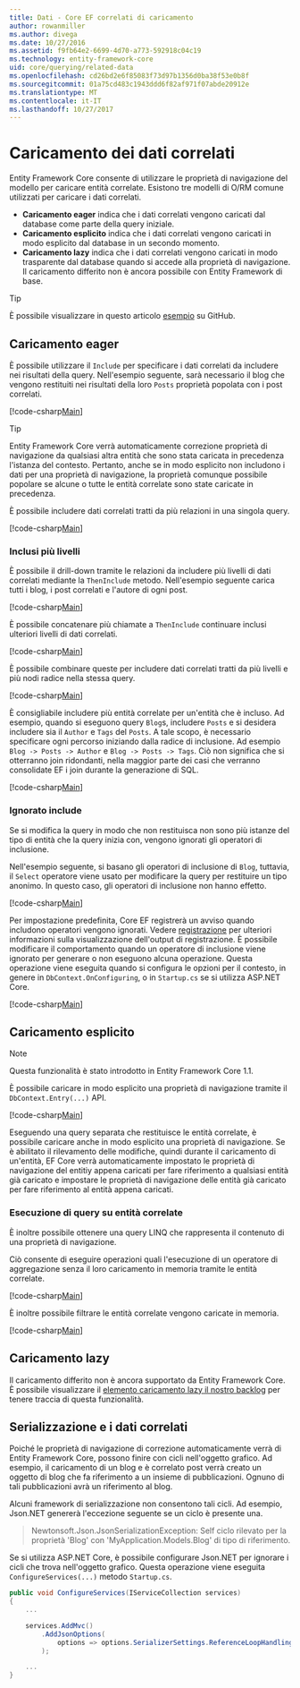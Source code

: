 ```yaml
---
title: Dati - Core EF correlati di caricamento
author: rowanmiller
ms.author: divega
ms.date: 10/27/2016
ms.assetid: f9fb64e2-6699-4d70-a773-592918c04c19
ms.technology: entity-framework-core
uid: core/querying/related-data
ms.openlocfilehash: cd26bd2e6f85083f73d97b1356d0ba38f53e0b8f
ms.sourcegitcommit: 01a75cd483c1943ddd6f82af971f07abde20912e
ms.translationtype: MT
ms.contentlocale: it-IT
ms.lasthandoff: 10/27/2017
---
```

# <a name="loading-related-data"></a>Caricamento dei dati correlati

Entity Framework Core consente di utilizzare le proprietà di navigazione del modello per caricare entità correlate. Esistono tre modelli di O/RM comune utilizzati per caricare i dati correlati.
* **Caricamento eager** indica che i dati correlati vengono caricati dal database come parte della query iniziale.
* **Caricamento esplicito** indica che i dati correlati vengono caricati in modo esplicito dal database in un secondo momento.
* **Caricamento lazy** indica che i dati correlati vengono caricati in modo trasparente dal database quando si accede alla proprietà di navigazione. Il caricamento differito non è ancora possibile con Entity Framework di base.

> [!TIP]  
> È possibile visualizzare in questo articolo [esempio](https://github.com/aspnet/EntityFramework.Docs/tree/master/samples/core/Querying) su GitHub.

## <a name="eager-loading"></a>Caricamento eager

È possibile utilizzare il `Include` per specificare i dati correlati da includere nei risultati della query. Nell'esempio seguente, sarà necessario il blog che vengono restituiti nei risultati della loro `Posts` proprietà popolata con i post correlati.

[!code-csharp[Main](../../../samples/core/Querying/Querying/RelatedData/Sample.cs#SingleInclude)]

> [!TIP]  
> Entity Framework Core verrà automaticamente correzione proprietà di navigazione da qualsiasi altra entità che sono stata caricata in precedenza l'istanza del contesto. Pertanto, anche se in modo esplicito non includono i dati per una proprietà di navigazione, la proprietà comunque possibile popolare se alcune o tutte le entità correlate sono state caricate in precedenza.


È possibile includere dati correlati tratti da più relazioni in una singola query.

[!code-csharp[Main](../../../samples/core/Querying/Querying/RelatedData/Sample.cs#MultipleIncludes)]

### <a name="including-multiple-levels"></a>Inclusi più livelli

È possibile il drill-down tramite le relazioni da includere più livelli di dati correlati mediante la `ThenInclude` metodo. Nell'esempio seguente carica tutti i blog, i post correlati e l'autore di ogni post.

[!code-csharp[Main](../../../samples/core/Querying/Querying/RelatedData/Sample.cs#SingleThenInclude)]

È possibile concatenare più chiamate a `ThenInclude` continuare inclusi ulteriori livelli di dati correlati.

[!code-csharp[Main](../../../samples/core/Querying/Querying/RelatedData/Sample.cs#MultipleThenIncludes)]

È possibile combinare queste per includere dati correlati tratti da più livelli e più nodi radice nella stessa query.

[!code-csharp[Main](../../../samples/core/Querying/Querying/RelatedData/Sample.cs#IncludeTree)]

È consigliabile includere più entità correlate per un'entità che è incluso. Ad esempio, quando si eseguono query `Blog`s, includere `Posts` e si desidera includere sia il `Author` e `Tags` del `Posts`. A tale scopo, è necessario specificare ogni percorso iniziando dalla radice di inclusione. Ad esempio `Blog -> Posts -> Author` e `Blog -> Posts -> Tags`. Ciò non significa che si otterranno join ridondanti, nella maggior parte dei casi che verranno consolidate EF i join durante la generazione di SQL.

[!code-csharp[Main](../../../samples/core/Querying/Querying/RelatedData/Sample.cs#MultipleLeafIncludes)]

### <a name="ignored-includes"></a>Ignorato include

Se si modifica la query in modo che non restituisca non sono più istanze del tipo di entità che la query inizia con, vengono ignorati gli operatori di inclusione.

Nell'esempio seguente, si basano gli operatori di inclusione di `Blog`, tuttavia, il `Select` operatore viene usato per modificare la query per restituire un tipo anonimo. In questo caso, gli operatori di inclusione non hanno effetto.

[!code-csharp[Main](../../../samples/core/Querying/Querying/RelatedData/Sample.cs#IgnoredInclude)]

Per impostazione predefinita, Core EF registrerà un avviso quando includono operatori vengono ignorati. Vedere [registrazione](../miscellaneous/logging.md) per ulteriori informazioni sulla visualizzazione dell'output di registrazione. È possibile modificare il comportamento quando un operatore di inclusione viene ignorato per generare o non eseguono alcuna operazione. Questa operazione viene eseguita quando si configura le opzioni per il contesto, in genere in `DbContext.OnConfiguring`, o in `Startup.cs` se si utilizza ASP.NET Core.

[!code-csharp[Main](../../../samples/core/Querying/Querying/RelatedData/ThrowOnIgnoredInclude/BloggingContext.cs#OnConfiguring)]

## <a name="explicit-loading"></a>Caricamento esplicito

> [!NOTE]  
> Questa funzionalità è stato introdotto in Entity Framework Core 1.1.

È possibile caricare in modo esplicito una proprietà di navigazione tramite il `DbContext.Entry(...)` API.

[!code-csharp[Main](../../../samples/core/Querying/Querying/RelatedData/Sample.cs#Eager)]

Eseguendo una query separata che restituisce le entità correlate, è possibile caricare anche in modo esplicito una proprietà di navigazione. Se è abilitato il rilevamento delle modifiche, quindi durante il caricamento di un'entità, EF Core verrà automaticamente impostato le proprietà di navigazione del entitiy appena caricati per fare riferimento a qualsiasi entità già caricato e impostare le proprietà di navigazione delle entità già caricato per fare riferimento al entità appena caricati.

### <a name="querying-related-entities"></a>Esecuzione di query su entità correlate

È inoltre possibile ottenere una query LINQ che rappresenta il contenuto di una proprietà di navigazione.

Ciò consente di eseguire operazioni quali l'esecuzione di un operatore di aggregazione senza il loro caricamento in memoria tramite le entità correlate.

[!code-csharp[Main](../../../samples/core/Querying/Querying/RelatedData/Sample.cs#NavQueryAggregate)]

È inoltre possibile filtrare le entità correlate vengono caricate in memoria.

[!code-csharp[Main](../../../samples/core/Querying/Querying/RelatedData/Sample.cs#NavQueryFiltered)]

## <a name="lazy-loading"></a>Caricamento lazy

Il caricamento differito non è ancora supportato da Entity Framework Core. È possibile visualizzare il [elemento caricamento lazy il nostro backlog](https://github.com/aspnet/EntityFramework/issues/3797) per tenere traccia di questa funzionalità.

## <a name="related-data-and-serialization"></a>Serializzazione e i dati correlati

Poiché le proprietà di navigazione di correzione automaticamente verrà di Entity Framework Core, possono finire con cicli nell'oggetto grafico. Ad esempio, il caricamento di un blog e è correlato post verrà creato un oggetto di blog che fa riferimento a un insieme di pubblicazioni. Ognuno di tali pubblicazioni avrà un riferimento al blog.

Alcuni framework di serializzazione non consentono tali cicli. Ad esempio, Json.NET genererà l'eccezione seguente se un ciclo è presente una.

> Newtonsoft.Json.JsonSerializationException: Self ciclo rilevato per la proprietà 'Blog' con 'MyApplication.Models.Blog' di tipo di riferimento.

Se si utilizza ASP.NET Core, è possibile configurare Json.NET per ignorare i cicli che trova nell'oggetto grafico. Questa operazione viene eseguita `ConfigureServices(...)` metodo `Startup.cs`.

``` csharp
public void ConfigureServices(IServiceCollection services)
{
    ...

    services.AddMvc()
        .AddJsonOptions(
            options => options.SerializerSettings.ReferenceLoopHandling = Newtonsoft.Json.ReferenceLoopHandling.Ignore
        );

    ...
}
```
